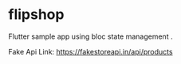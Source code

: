 # flipshop

Flutter sample app using bloc state management .

Fake Api Link: https://fakestoreapi.in/api/products




